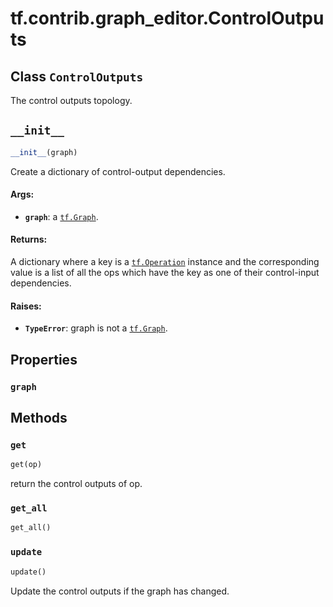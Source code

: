 <div itemscope itemtype="http://developers.google.com/ReferenceObject">
<meta itemprop="name" content="tf.contrib.graph_editor.ControlOutputs" />
<meta itemprop="path" content="Stable" />
<meta itemprop="property" content="graph"/>
<meta itemprop="property" content="__init__"/>
<meta itemprop="property" content="get"/>
<meta itemprop="property" content="get_all"/>
<meta itemprop="property" content="update"/>
</div>

# tf.contrib.graph_editor.ControlOutputs

## Class `ControlOutputs`

The control outputs topology.



<!-- Placeholder for "Used in" -->


<h2 id="__init__"><code>__init__</code></h2>

``` python
__init__(graph)
```

Create a dictionary of control-output dependencies.


#### Args:


* <b>`graph`</b>: a <a href="../../../tf/Graph.md"><code>tf.Graph</code></a>.

#### Returns:

A dictionary where a key is a <a href="../../../tf/Operation.md"><code>tf.Operation</code></a> instance and the
   corresponding value is a list of all the ops which have the key
   as one of their control-input dependencies.


#### Raises:


* <b>`TypeError`</b>: graph is not a <a href="../../../tf/Graph.md"><code>tf.Graph</code></a>.



## Properties

<h3 id="graph"><code>graph</code></h3>






## Methods

<h3 id="get"><code>get</code></h3>

``` python
get(op)
```

return the control outputs of op.


<h3 id="get_all"><code>get_all</code></h3>

``` python
get_all()
```




<h3 id="update"><code>update</code></h3>

``` python
update()
```

Update the control outputs if the graph has changed.




